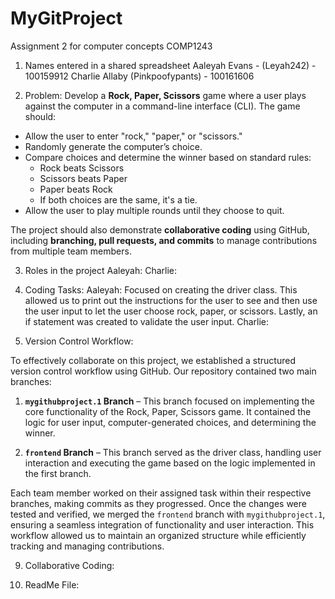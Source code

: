 # MyGitProject
Assignment 2 for computer concepts COMP1243
1. Names entered in a shared spreadsheet
Aaleyah Evans - (Leyah242) - 100159912
Charlie Allaby (Pinkpoofypants) - 100161606

2. Problem:
Develop a **Rock, Paper, Scissors** game where a user plays against the computer in a command-line interface (CLI). The game should:  
- Allow the user to enter "rock," "paper," or "scissors."  
- Randomly generate the computer’s choice.  
- Compare choices and determine the winner based on standard rules:  
  - Rock beats Scissors  
  - Scissors beats Paper  
  - Paper beats Rock  
  - If both choices are the same, it's a tie.  
- Allow the user to play multiple rounds until they choose to quit.  

The project should also demonstrate **collaborative coding** using GitHub, including **branching, pull requests, and commits** to manage contributions from multiple team members.

3. Roles in the project
Aaleyah:
Charlie:

5. Coding Tasks:
Aaleyah: Focused on creating the driver class. This allowed us to print out the instructions for the user to see and then use the user input to let the user choose rock, paper, or scissors. Lastly, an if statement was created to validate the user input.
Charlie:

7. Version Control Workflow:


To effectively collaborate on this project, we established a structured version control workflow using GitHub. Our repository contained two main branches:  

1. **`mygithubproject.1` Branch** – This branch focused on implementing the core functionality of the Rock, Paper, Scissors game. It contained the logic for user input, computer-generated choices, and determining the winner.  

2. **`frontend` Branch** – This branch served as the driver class, handling user interaction and executing the game based on the logic implemented in the first branch.  

Each team member worked on their assigned task within their respective branches, making commits as they progressed. Once the changes were tested and verified, we merged the `frontend` branch with `mygithubproject.1`, ensuring a seamless integration of functionality and user interaction. This workflow allowed us to maintain an organized structure while efficiently tracking and managing contributions.

9. Collaborative Coding:

10. ReadMe File:
